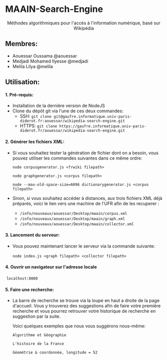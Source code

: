 # MAAIN-Search-Engine
<div style="text-align:center">Méthodes algorithmiques pour l'accès à l'information numérique, basé sur Wikipédia</div>

## Membres:
-	Aouessar Oussama @aouessar
-	Medjadi Mohamed Ilyesse @medjadi
-	Melila Lilya @melila



## Utilisation:

#### 1. Pré-requis:

- Installation de la dernière version de NodeJS
- Clone du dépôt git via l'une de ces deux commandes: 
  - SSH: `git clone git@gaufre.informatique.univ-paris-diderot.fr:aouessar/wikipedia-search-engine.git`
  - HTTPS: `git clone https://gaufre.informatique.univ-paris-diderot.fr/aouessar/wikipedia-search-engine.git`

#### 2. Générer les fichiers XML:

- Si vous souhaitez tester la génération de fichier dont on a besoin, vous pouvez utiliser les commandes suivantes dans ce même ordre:

  `node corpusgenerator.js <frwiki filepath>`

  `node graphgenerator.js <corpus filepath>`

  `node --max-old-space-size=6096 dictionarygenerator.js <corpus filepath>`

- Sinon, si vous souhaitez accéder à distances, aux trois fichiers XML déjà préparés, voici le lien vers une machine de l'UFR afin de les recuperer :
  - `/info/nouveaux/aouessar/Desktop/maain/corpus.xml`
  - `/info/nouveaux/aouessar/Desktop/maain/graph.xml`
  - `/info/nouveaux/aouessar/Desktop/maain/collector.xml`

#### 3. Lancement du serveur:

- Vous pouvez maintenant lancer le serveur via la commande suivante:

  ​	`node index.js <graph filepath> <collector filepath>`

#### 4. Ouvrir un navigateur sur l'adresse locale

​	  `localhost:8080`

#### 5. Faire une recherche:

- La barre de recherche se trouve via la loupe en haut a droite de la page d'accueil. Vous y trouverez des suggestions afin de faire votre première recherche et vous pourrez retrouver votre historique de recherche en suggestion par la suite.

  Voici quelques exemples que nous vous suggérons nous-même:

  `Algorithme et Géographie`

  `L'histoire de la France`

  `Géométrie & coordonnée, longitude = 52`